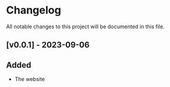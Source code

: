 # Changelog

All notable changes to this project will be documented in this file.

## [v0.0.1] - 2023-09-06

## Added

- The website
